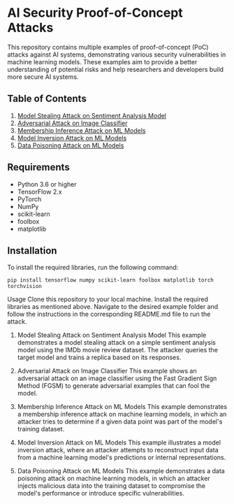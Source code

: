 # AI Security Proof-of-Concept Attacks

This repository contains multiple examples of proof-of-concept (PoC) attacks against AI systems, demonstrating various security vulnerabilities in machine learning models. These examples aim to provide a better understanding of potential risks and help researchers and developers build more secure AI systems.

## Table of Contents

1. [Model Stealing Attack on Sentiment Analysis Model](#model-stealing-attack)
2. [Adversarial Attack on Image Classifier](#adversarial-attack)
3. [Membership Inference Attack on ML Models](#membership-inference-attack)
4. [Model Inversion Attack on ML Models](#model-inversion-attack)
5. [Data Poisoning Attack on ML Models](#data-poisoning-attack)

## Requirements

- Python 3.6 or higher
- TensorFlow 2.x
- PyTorch
- NumPy
- scikit-learn
- foolbox
- matplotlib

## Installation

To install the required libraries, run the following command:

```
pip install tensorflow numpy scikit-learn foolbox matplotlib torch torchvision
```

Usage
Clone this repository to your local machine.
Install the required libraries as mentioned above.
Navigate to the desired example folder and follow the instructions in the corresponding README.md file to run the attack.
<a name="model-stealing-attack"></a>

1. Model Stealing Attack on Sentiment Analysis Model
This example demonstrates a model stealing attack on a simple sentiment analysis model using the IMDb movie review dataset. The attacker queries the target model and trains a replica based on its responses.



<a name="adversarial-attack"></a>

2. Adversarial Attack on Image Classifier
This example shows an adversarial attack on an image classifier using the Fast Gradient Sign Method (FGSM) to generate adversarial examples that can fool the model.


<a name="membership-inference-attack"></a>

3. Membership Inference Attack on ML Models
This example demonstrates a membership inference attack on machine learning models, in which an attacker tries to determine if a given data point was part of the model's training dataset.


<a name="model-inversion-attack"></a>

4. Model Inversion Attack on ML Models
This example illustrates a model inversion attack, where an attacker attempts to reconstruct input data from a machine learning model's predictions or internal representations.


<a name="data-poisoning-attack"></a>

5. Data Poisoning Attack on ML Models
This example demonstrates a data poisoning attack on machine learning models, in which an attacker injects malicious data into the training dataset to compromise the model's performance or introduce specific vulnerabilities.



